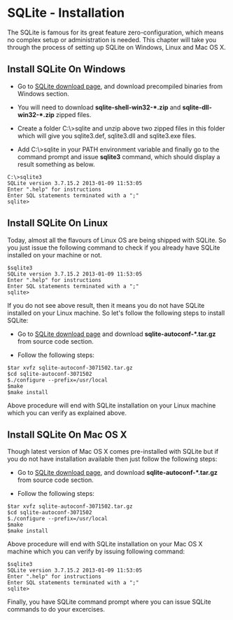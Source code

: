 **SQLite - Installation**
=========================

The SQLite is famous for its great feature zero-configuration, which means no
complex setup or administration is needed. This chapter will take you through
the process of setting up SQLite on Windows, Linux and Mac OS X.

**Install SQLite On Windows**
-----------------------------

-   Go to [SQLite download page](http://www.sqlite.org/download.html), and
    download precompiled binaries from Windows section.

-   You will need to download **sqlite-shell-win32-\*.zip** and
    **sqlite-dll-win32-\*.zip** zipped files.

-   Create a folder C:\\\>sqlite and unzip above two zipped files in this folder
    which will give you sqlite3.def, sqlite3.dll and sqlite3.exe files.

-   Add C:\\\>sqlite in your PATH environment variable and finally go to the
    command prompt and issue **sqlite3** command, which should display a result
    something as below.

~~~~~~~~~~~~~~~~~~~~~~~~~~~~~~~~~~~~~~~~~~~~~~~~~~~~~~~~~~~~~~~~~~~~~~~~~~~~~~~~
C:\>sqlite3
SQLite version 3.7.15.2 2013-01-09 11:53:05
Enter ".help" for instructions
Enter SQL statements terminated with a ";"
sqlite>
~~~~~~~~~~~~~~~~~~~~~~~~~~~~~~~~~~~~~~~~~~~~~~~~~~~~~~~~~~~~~~~~~~~~~~~~~~~~~~~~

**Install SQLite On Linux**
---------------------------

Today, almost all the flavours of Linux OS are being shipped with SQLite. So you
just issue the following command to check if you already have SQLite installed
on your machine or not.

~~~~~~~~~~~~~~~~~~~~~~~~~~~~~~~~~~~~~~~~~~~~~~~~~~~~~~~~~~~~~~~~~~~~~~~~~~~~~~~~
$sqlite3
SQLite version 3.7.15.2 2013-01-09 11:53:05
Enter ".help" for instructions
Enter SQL statements terminated with a ";"
sqlite>
~~~~~~~~~~~~~~~~~~~~~~~~~~~~~~~~~~~~~~~~~~~~~~~~~~~~~~~~~~~~~~~~~~~~~~~~~~~~~~~~

If you do not see above result, then it means you do not have SQLite installed
on your Linux machine. So let's follow the following steps to install SQLite:

-   Go to [SQLite download page](http://www.sqlite.org/download.html) and
    download **sqlite-autoconf-\*.tar.gz** from source code section.

-   Follow the following steps:

~~~~~~~~~~~~~~~~~~~~~~~~~~~~~~~~~~~~~~~~~~~~~~~~~~~~~~~~~~~~~~~~~~~~~~~~~~~~~~~~
$tar xvfz sqlite-autoconf-3071502.tar.gz
$cd sqlite-autoconf-3071502
$./configure --prefix=/usr/local
$make
$make install
~~~~~~~~~~~~~~~~~~~~~~~~~~~~~~~~~~~~~~~~~~~~~~~~~~~~~~~~~~~~~~~~~~~~~~~~~~~~~~~~

Above procedure will end with SQLite installation on your Linux machine which
you can verify as explained above.

**Install SQLite On Mac OS X**
------------------------------

Though latest version of Mac OS X comes pre-installed with SQLite but if you do
not have installation available then just follow the following steps:

-   Go to [SQLite download page](http://www.sqlite.org/download.html), and
    download **sqlite-autoconf-\*.tar.gz** from source code section.

-   Follow the following steps:

~~~~~~~~~~~~~~~~~~~~~~~~~~~~~~~~~~~~~~~~~~~~~~~~~~~~~~~~~~~~~~~~~~~~~~~~~~~~~~~~
$tar xvfz sqlite-autoconf-3071502.tar.gz
$cd sqlite-autoconf-3071502
$./configure --prefix=/usr/local
$make
$make install
~~~~~~~~~~~~~~~~~~~~~~~~~~~~~~~~~~~~~~~~~~~~~~~~~~~~~~~~~~~~~~~~~~~~~~~~~~~~~~~~

Above procedure will end with SQLite installation on your Mac OS X machine which
you can verify by issuing following command:

~~~~~~~~~~~~~~~~~~~~~~~~~~~~~~~~~~~~~~~~~~~~~~~~~~~~~~~~~~~~~~~~~~~~~~~~~~~~~~~~
$sqlite3
SQLite version 3.7.15.2 2013-01-09 11:53:05
Enter ".help" for instructions
Enter SQL statements terminated with a ";"
sqlite>
~~~~~~~~~~~~~~~~~~~~~~~~~~~~~~~~~~~~~~~~~~~~~~~~~~~~~~~~~~~~~~~~~~~~~~~~~~~~~~~~

Finally, you have SQLite command prompt where you can issue SQLite commands to
do your excercises.

